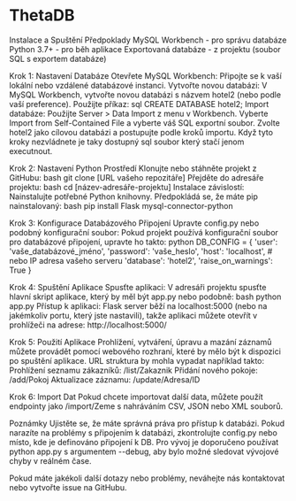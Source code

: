 # ThetaDB
Instalace a Spuštění
Předpoklady
MySQL Workbench - pro správu databáze
Python 3.7+ - pro běh aplikace
Exportovaná databáze - z projektu (soubor SQL s exportem databáze)

Krok 1: Nastavení Databáze
Otevřete MySQL Workbench:
Připojte se k vaší lokální nebo vzdálené databázové instanci.
Vytvořte novou databázi:
V MySQL Workbench, vytvořte novou databázi s názvem hotel2 (nebo podle vaší preference).
Použijte příkaz:
sql
CREATE DATABASE hotel2;
Import databáze:
Použijte Server > Data Import z menu v Workbench.
Vyberte Import from Self-Contained File a vyberte váš SQL exportní soubor.
Zvolte hotel2 jako cílovou databázi a postupujte podle kroků importu.
Když tyto kroky nezvládnete je taky dostupný sql soubor který stačí jenom executnout.

Krok 2: Nastavení Python Prostředí
Klonujte nebo stáhněte projekt z GitHubu:
bash
git clone [URL vašeho repozitáře]
Přejděte do adresáře projektu:
bash
cd [název-adresáře-projektu]
Instalace závislostí:
Nainstalujte potřebné Python knihovny. Předpokládá se, že máte pip nainstalovaný:
bash
pip install Flask mysql-connector-python

Krok 3: Konfigurace Databázového Připojení
Upravte config.py nebo podobný konfigurační soubor:
Pokud projekt používá konfigurační soubor pro databázové připojení, upravte ho takto:
python
DB_CONFIG = {
    'user': 'vaše_databázové_jméno',
    'password': 'vaše_heslo',
    'host': 'localhost',  # nebo IP adresa vašeho serveru
    'database': 'hotel2',
    'raise_on_warnings': True
}

Krok 4: Spuštění Aplikace
Spusťte aplikaci:
V adresáři projektu spusťte hlavní skript aplikace, který by měl být app.py nebo podobně:
bash
python app.py
Přístup k aplikaci:
Flask server běží na localhost:5000 (nebo na jakémkoliv portu, který jste nastavili), takže aplikaci můžete otevřít v prohlížeči na adrese:
http://localhost:5000/

Krok 5: Použití Aplikace
Prohlížení, vytváření, úpravu a mazání záznamů můžete provádět pomocí webového rozhraní, které by mělo být k dispozici po spuštění aplikace.
URL struktura by mohla vypadat například takto:
Prohlížení seznamu zákazníků: /list/Zakaznik
Přidání nového pokoje: /add/Pokoj
Aktualizace záznamu: /update/Adresa/ID

Krok 6: Import Dat
Pokud chcete importovat další data, můžete použít endpointy jako /import/Zeme s nahráváním CSV, JSON nebo XML souborů.

Poznámky
Ujistěte se, že máte správná práva pro přístup k databázi.
Pokud narazíte na problémy s připojením k databázi, zkontrolujte config.py nebo místo, kde je definováno připojení k DB.
Pro vývoj je doporučeno používat python app.py s argumentem --debug, aby bylo možné sledovat vývojové chyby v reálném čase.

Pokud máte jakékoli další dotazy nebo problémy, neváhejte nás kontaktovat nebo vytvořte issue na GitHubu.

